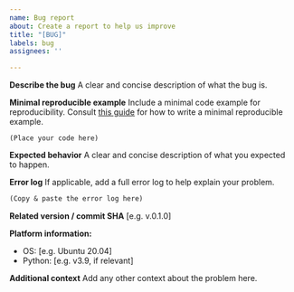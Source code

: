 ```yaml
---
name: Bug report
about: Create a report to help us improve
title: "[BUG]"
labels: bug
assignees: ''

---
```


**Describe the bug**
A clear and concise description of what the bug is.

**Minimal reproducible example**
Include a minimal code example for reproducibility. Consult [this guide](https://stackoverflow.com/help/minimal-reproducible-example) for how to write a minimal reproducible example.

```
(Place your code here)
```

**Expected behavior**
A clear and concise description of what you expected to happen.

**Error log**
If applicable, add a full error log to help explain your problem.

```txt
(Copy & paste the error log here)
```

**Related version / commit SHA**
[e.g. v.0.1.0]

**Platform information:**
 - OS: [e.g. Ubuntu 20.04]
 - Python: [e.g. v3.9, if relevant]

**Additional context**
Add any other context about the problem here.
